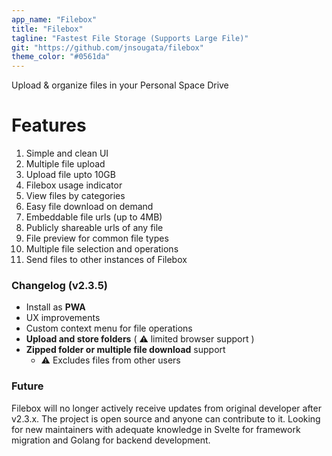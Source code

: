 ```yaml
---
app_name: "Filebox"
title: "Filebox"
tagline: "Fastest File Storage (Supports Large File)"
git: "https://github.com/jnsougata/filebox"
theme_color: "#0561da"
---
```


Upload & organize files in your Personal Space Drive

# Features
1. Simple and clean UI
2. Multiple file upload
3. Upload file upto 10GB
4. Filebox usage indicator
5. View files by categories
6. Easy file download on demand
7. Embeddable file urls (up to 4MB)
8. Publicly shareable urls of any file
9. File preview for common file types
10. Multiple file selection and operations
11. Send files to other instances of Filebox

### Changelog (v2.3.5)
- Install as **PWA**
- UX improvements
- Custom context menu for file operations
- **Upload and store folders** ( ⚠ limited browser support )
- **Zipped folder or multiple file download** support
  - ⚠ Excludes files from other users 
  
### Future 
Filebox will no longer actively receive updates from original developer after v2.3.x. The project is open source and anyone can contribute to it. Looking for new maintainers with adequate knowledge in Svelte for framework migration and Golang for backend development.
